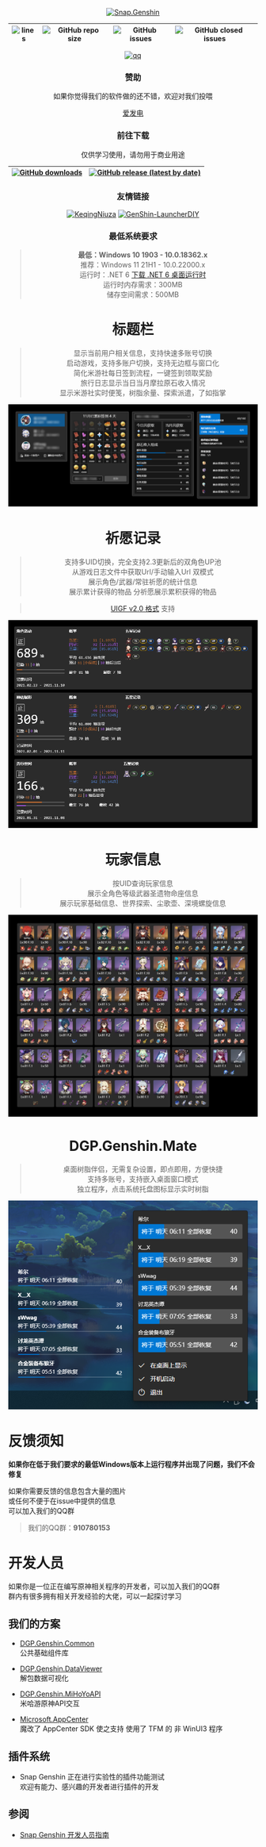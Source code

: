 <div align="center"> 

[![Snap.Genshin](https://socialify.git.ci/DGP-Studio/Snap.Genshin/image?description=1&font=Inter&forks=1&language=1&logo=https%3A%2F%2Fgithub.com%2FDGP-Studio%2FSnap.Genshin%2Fblob%2Fmain%2FDesign%2FSGLogo.png%3Fraw%3Dtrue&pattern=Signal&stargazers=1&theme=Dark)](https://github.com/DGP-Studio/Snap.Genshin/stargazers)

|![lines](https://img.shields.io/tokei/lines/github/DGP-Studio/Snap.Genshin?style=flat-square)|![GitHub repo size](https://img.shields.io/github/repo-size/DGP-Studio/Snap.Genshin?style=flat-square)|![GitHub issues](https://img.shields.io/github/issues/DGP-Studio/Snap.Genshin?style=flat-square)|![GitHub closed issues](https://img.shields.io/github/issues-closed/DGP-Studio/Snap.Genshin?style=flat-square)|
|-|-|-|-|

[![qq](https://img.shields.io/badge/chat-on_qq-green?style=flat-square)](https://jq.qq.com/?_wv=1027&k=tdKQiXyl)

### 赞助

如果你觉得我们的软件做的还不错，欢迎对我们投喂

[爱发电](https://afdian.net/@DismissedLight) 

### 前往下载
仅供学习使用，请勿用于商业用途

|[![GitHub downloads](https://img.shields.io/github/downloads/DGP-Studio/Snap.Genshin/total?style=flat-square)](https://github.com/DGP-Studio/Snap.Genshin/releases)|[![GitHub release (latest by date)](https://img.shields.io/github/downloads/DGP-studio/Snap.Genshin/latest/total?style=flat-square)](https://github.com/DGP-Studio/Snap.Genshin/releases/latest)|
|-|-|

### 友情链接

[![KeqingNiuza](https://img.shields.io/badge/Scighost-KeqingNiuza-red/total?style=flat-square)](https://github.com/Scighost/KeqingNiuza)
[![GenShin-LauncherDIY](https://img.shields.io/badge/DawnFz-GenShin_LauncherDIY-red/total?style=flat-square)](https://github.com/DawnFz/GenShin-LauncherDIY)

### 最低系统要求

> **最低：Windows 10 1903 - 10.0.18362.x**  
> 推荐：Windows 11 21H1 - 10.0.22000.x  
> 运行时：.NET 6 [下载 .NET 6 桌面运行时](https://dotnet.microsoft.com/download/dotnet/thank-you/runtime-desktop-6.0.0-windows-x64-installer)  
> 运行时内存需求：300MB  
> 储存空间需求：500MB  


# 标题栏

> 显示当前用户相关信息，支持快速多账号切换  
> 启动游戏，支持多账户切换，支持无边框与窗口化  
> 简化米游社每日签到流程，一键签到领取奖励  
> 旅行日志显示当日当月摩拉原石收入情况   
> 显示米游社实时便笺，树脂余量、探索派遣，了如指掌

![标题栏按钮.png](/Design/ImgAssets/titlebarbuttons.png)

# 祈愿记录

> 支持多UID切换，完全支持2.3更新后的双角色UP池  
> 从游戏日志文件中获取Url/手动输入Url 双模式  
> 展示角色/武器/常驻祈愿的统计信息  
> 展示累计获得的物品 分祈愿展示累积获得的物品

> [UIGF v2.0 格式](https://github.com/DGP-Studio/Snap.Genshin/wiki/StandardFormat) 支持

![祈愿记录](/Design/ImgAssets/gacha.png)

# 玩家信息

> 按UID查询玩家信息  
> 展示全角色等级武器圣遗物命座信息  
> 展示玩家基础信息、世界探索、尘歌壶、深境螺旋信息

![record.png](/Design/ImgAssets/record.png)

# DGP.Genshin.Mate

> 桌面树脂伴侣，无需复杂设置，即点即用，方便快捷  
> 支持多账号，支持嵌入桌面窗口模式  
> 独立程序，点击系统托盘图标显示实时树脂  

![mate.png](/Design/ImgAssets/mate.png)

</div>

# 反馈须知

**如果你在低于我们要求的最低Windows版本上运行程序并出现了问题，我们不会修复**  

如果你需要反馈的信息包含大量的图片  
或任何不便于在issue中提供的信息  
可以加入我们的QQ群

> 我们的QQ群：**910780153**

# 开发人员

如果你是一位正在编写原神相关程序的开发者，可以加入我们的QQ群  
群内有很多拥有相关开发经验的大佬，可以一起探讨学习

## 我们的方案

* [DGP.Genshin.Common](https://github.com/DGP-Studio/DGP.Genshin.Common)  
公共基础组件库

* [DGP.Genshin.DataViewer](https://github.com/DGP-Studio/DGP.Genshin.DataViewer)  
解包数据可视化

* [DGP.Genshin.MiHoYoAPI](https://github.com/DGP-Studio/DGP.Genshin.MiHoYoAPI)  
米哈游原神API交互

* [Microsoft.AppCenter](https://github.com/DGP-Studio/appcenter-sdk-dotnet)  
魔改了 AppCenter SDK 使之支持 使用了 TFM 的 非 WinUI3 程序

## 插件系统

* Snap Genshin 正在进行实验性的插件功能测试  
欢迎有能力、感兴趣的开发者进行插件的开发

## 参阅

* [Snap Genshin 开发人员指南](/Developer/DeveloperGuide.md)